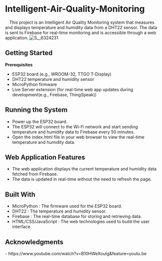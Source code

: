 # Intelligent-Air-Quality-Monitoring
&emsp;This project is an Intelligent Air Quality Monitoring system that measures and displays temperature and humidity data from a DHT22 sensor. The data is sent to Firebase for real-time monitoring and is accessible through a web application.
![S__6324231](https://github.com/poeyjeong/Intelligent-Air-Quality-Monitoring/assets/32700040/5a0dd8cc-c26e-4f32-b464-b7c2c53ede93)

<h2>Getting Started</h2>

**Prerequisites**

- ESP32 board (e.g., WROOM-32, TTGO T-Display)
- DHT22 temperature and humidity sensor
- MicroPython firmware
- Live Server extension (for real-time web app updates during development(e.g., Firebase, ThingSpeak))

<h2>Running the System</h2>

- Power up the ESP32 board.
- The ESP32 will connect to the Wi-Fi network and start sending temperature and humidity data to Firebase every 50 minutes.
- Open the index.html file in your web browser to view the real-time temperature and humidity data.

<h2>Web Application Features</h2>

- The web application displays the current temperature and humidity data fetched from Firebase.
- The data is updated in real-time without the need to refresh the page.

<h2>Built With</h2>

- MicroPython : The firmware used for the ESP32 board.
- DHT22 : The temperature and humidity sensor.
- Firebase : The real-time database for storing and retrieving data.
- HTML/CSS/JavaScript : The web technologies used to build the user interface.

<h2>Acknowledgments</h2>
- https://www.youtube.com/watch?v=B10HWeXouIg&feature=youtu.be
